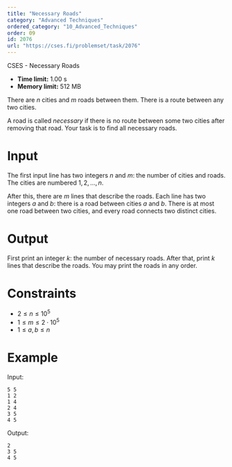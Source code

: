 ```yaml
---
title: "Necessary Roads"
category: "Advanced Techniques"
ordered_category: "10_Advanced_Techniques"
order: 09
id: 2076
url: "https://cses.fi/problemset/task/2076"
---
```


CSES - Necessary Roads

  * **Time limit:** 1.00 s
  * **Memory limit:** 512 MB

There are $n$ cities and $m$ roads between them. There is a route between any
two cities.

A road is called _necessary_ if there is no route between some two cities
after removing that road. Your task is to find all necessary roads.

# Input

The first input line has two integers $n$ and $m$: the number of cities and
roads. The cities are numbered $1,2,\dots,n$.

After this, there are $m$ lines that describe the roads. Each line has two
integers $a$ and $b$: there is a road between cities $a$ and $b$. There is at
most one road between two cities, and every road connects two distinct cities.

# Output

First print an integer $k$: the number of necessary roads. After that, print
$k$ lines that describe the roads. You may print the roads in any order.

# Constraints

  * $2 \le n \le 10^5$
  * $1 \le m \le 2 \cdot 10^5$
  * $1 \le a,b \le n$

# Example

Input:

    
    
    5 5
    1 2
    1 4
    2 4
    3 5
    4 5
    

Output:

    
    
    2
    3 5
    4 5
    

